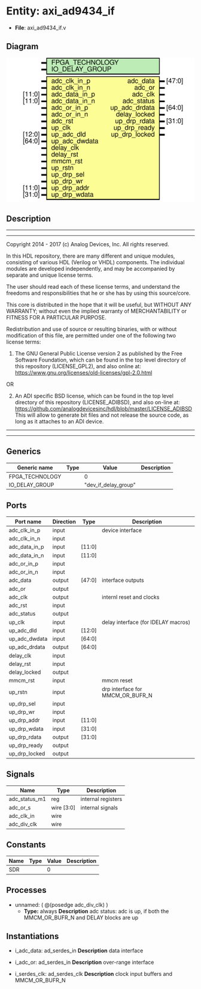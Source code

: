 # Entity: axi_ad9434_if

- **File**: axi_ad9434_if.v
## Diagram

![Diagram](axi_ad9434_if.svg "Diagram")
## Description

 ***************************************************************************
 ***************************************************************************
 Copyright 2014 - 2017 (c) Analog Devices, Inc. All rights reserved.

 In this HDL repository, there are many different and unique modules, consisting
 of various HDL (Verilog or VHDL) components. The individual modules are
 developed independently, and may be accompanied by separate and unique license
 terms.

 The user should read each of these license terms, and understand the
 freedoms and responsibilities that he or she has by using this source/core.

 This core is distributed in the hope that it will be useful, but WITHOUT ANY
 WARRANTY; without even the implied warranty of MERCHANTABILITY or FITNESS FOR
 A PARTICULAR PURPOSE.

 Redistribution and use of source or resulting binaries, with or without modification
 of this file, are permitted under one of the following two license terms:

   1. The GNU General Public License version 2 as published by the
      Free Software Foundation, which can be found in the top level directory
      of this repository (LICENSE_GPL2), and also online at:
      <https://www.gnu.org/licenses/old-licenses/gpl-2.0.html>

 OR

   2. An ADI specific BSD license, which can be found in the top level directory
      of this repository (LICENSE_ADIBSD), and also on-line at:
      https://github.com/analogdevicesinc/hdl/blob/master/LICENSE_ADIBSD
      This will allow to generate bit files and not release the source code,
      as long as it attaches to an ADI device.

 ***************************************************************************
 ***************************************************************************

## Generics

| Generic name    | Type | Value                | Description |
| --------------- | ---- | -------------------- | ----------- |
| FPGA_TECHNOLOGY |      | 0                    |             |
| IO_DELAY_GROUP  |      | "dev_if_delay_group" |             |
## Ports

| Port name     | Direction | Type   | Description                          |
| ------------- | --------- | ------ | ------------------------------------ |
| adc_clk_in_p  | input     |        |  device interface                    |
| adc_clk_in_n  | input     |        |                                      |
| adc_data_in_p | input     | [11:0] |                                      |
| adc_data_in_n | input     | [11:0] |                                      |
| adc_or_in_p   | input     |        |                                      |
| adc_or_in_n   | input     |        |                                      |
| adc_data      | output    | [47:0] |  interface outputs                   |
| adc_or        | output    |        |                                      |
| adc_clk       | output    |        |  internl reset and clocks            |
| adc_rst       | input     |        |                                      |
| adc_status    | output    |        |                                      |
| up_clk        | input     |        |  delay interface (for IDELAY macros) |
| up_adc_dld    | input     | [12:0] |                                      |
| up_adc_dwdata | input     | [64:0] |                                      |
| up_adc_drdata | output    | [64:0] |                                      |
| delay_clk     | input     |        |                                      |
| delay_rst     | input     |        |                                      |
| delay_locked  | output    |        |                                      |
| mmcm_rst      | input     |        |  mmcm reset                          |
| up_rstn       | input     |        |  drp interface for MMCM_OR_BUFR_N    |
| up_drp_sel    | input     |        |                                      |
| up_drp_wr     | input     |        |                                      |
| up_drp_addr   | input     | [11:0] |                                      |
| up_drp_wdata  | input     | [31:0] |                                      |
| up_drp_rdata  | output    | [31:0] |                                      |
| up_drp_ready  | output    |        |                                      |
| up_drp_locked | output    |        |                                      |
## Signals

| Name          | Type       | Description          |
| ------------- | ---------- | -------------------- |
| adc_status_m1 | reg        |  internal registers  |
| adc_or_s      | wire [3:0] |  internal signals    |
| adc_clk_in    | wire       |                      |
| adc_div_clk   | wire       |                      |
## Constants

| Name | Type | Value | Description |
| ---- | ---- | ----- | ----------- |
| SDR  |      | 0     |             |
## Processes
- unnamed: ( @(posedge adc_div_clk) )
  - **Type:** always
**Description**
 adc status: adc is up, if both the MMCM_OR_BUFR_N and DELAY blocks are up 
## Instantiations

- i_adc_data: ad_serdes_in
**Description**
 data interface

- i_adc_or: ad_serdes_in
**Description**
 over-range interface

- i_serdes_clk: ad_serdes_clk
**Description**
 clock input buffers and MMCM_OR_BUFR_N

